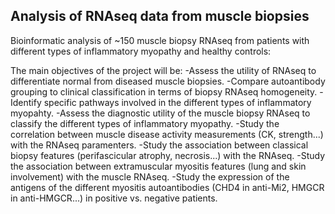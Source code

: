 ## Analysis of RNAseq data from muscle biopsies

Bioinformatic analysis of ~150 muscle biopsy RNAseq from patients with different types of inflammatory myopathy and healthy controls:

The main objectives of the project will be:
  -Assess the utility of RNAseq to differentiate normal from diseased muscle biopsies.
  -Compare autoantibody grouping to clinical classification in terms of biopsy RNAseq homogeneity.
  -Identify specific pathways involved in the different types of inflammatory myopahty.
  -Assess the diagnostic utility of the muscle biopsy RNAseq to classify the different types of inflammatory myopathy.
  -Study the correlation between muscle disease activity measurements (CK, strength...) with the RNAseq paramenters.
  -Study the association between classical biopsy features (perifascicular atrophy, necrosis...) with the RNAseq.
  -Study the association between extramuscular myositis features (lung and skin involvement) with the muscle RNAseq.
  -Study the expression of the antigens of the different myositis autoantibodies (CHD4 in anti-Mi2, HMGCR in anti-HMGCR...) in positive vs. negative patients.
